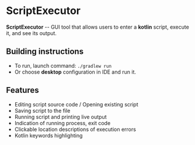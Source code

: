 # ScriptExecutor
**ScriptExecutor** -- GUI tool that allows users to enter a **kotlin** script, execute it, and see its output.

## Building instructions
* To run, launch command: `./gradlew run`
* Or choose **desktop** configuration in IDE and run it.

## Features
* Editing script source code / Opening existing script
* Saving script to the file
* Running script and printing live output
* Indication of running process, exit code
* Clickable location descriptions of execution errors 
* Kotlin keywords highlighting